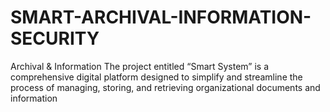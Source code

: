 # SMART-ARCHIVAL-INFORMATION-SECURITY
Archival &amp; Information The project entitled “Smart System” is a comprehensive digital platform designed to simplify and streamline the process of managing, storing, and retrieving organizational documents and information
